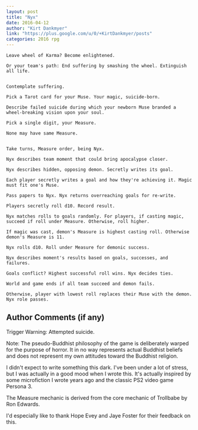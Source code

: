 ```yaml
---
layout: post
title: "Nyx"
date: 2016-04-12
author: "Kirt Dankmyer"
link: "https://plus.google.com/u/0/+KirtDankmyer/posts"
categories: 2016 rpg
---
```

```
Leave wheel of Karma? Become enlightened.

Or your team's path: End suffering by smashing the wheel. Extinguish all life.


Contemplate suffering.

Pick a Tarot card for your Muse. Your magic, suicide-born. 

Describe failed suicide during which your newborn Muse branded a wheel-breaking vision upon your soul.

Pick a single digit, your Measure. 

None may have same Measure. 


Take turns, Measure order, being Nyx.

Nyx describes team moment that could bring apocalypse closer.

Nyx describes hidden, opposing demon. Secretly writes its goal. 

Each player secretly writes a goal and how they're achieving it. Magic must fit one's Muse. 

Pass papers to Nyx. Nyx returns overreaching goals for re-write.

Players secretly roll d10. Record result.

Nyx matches rolls to goals randomly. For players, if casting magic, succeed if roll under Measure. Otherwise, roll higher. 

If magic was cast, demon's Measure is highest casting roll. Otherwise demon's Measure is 11.

Nyx rolls d10. Roll under Measure for demonic success.

Nyx describes moment's results based on goals, successes, and failures. 

Goals conflict? Highest successful roll wins. Nyx decides ties. 
 
World and game ends if all team succeed and demon fails.
 
Otherwise, player with lowest roll replaces their Muse with the demon. Nyx role passes. 

```
## Author Comments (if any)

Trigger Warning: Attempted suicide.

Note: The pseudo-Buddhist philosophy of the game is deliberately warped for the purpose of horror. It in no way represents actual Buddhist beliefs and does not represent my own attitudes toward the Buddhist religion.

I didn't expect to write something this dark. I've been under a lot of stress, but I was actually in a good mood when I wrote this. It's actually inspired by some microfiction I wrote years ago and the classic PS2 video game Persona 3. 

The Measure mechanic is derived from the core mechanic of Trollbabe by Ron Edwards. 

I'd especially like to thank Hope Evey and Jaye Foster for their feedback on this.
